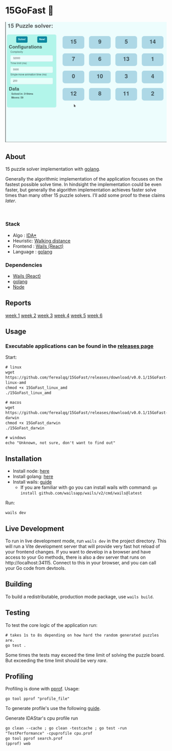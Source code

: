 # 15GoFast :dizzy:

![](15GoFast.gif)

## About

15 puzzle solver implementation with [golang](https://go.dev).

Generally the algorithmic implementation of the application focuses on the fastest possible solve time. In hindsight the implementation could be even faster, but generally the algorithm implementation achieves faster solve times than many other 15 puzzle solvers. I’ll add some proof to these claims <i>later</i>.

</br>

### Stack

- Algo     : [IDA*](https://en.wikipedia.org/wiki/Iterative_deepening_A*)
- Heuristic: [Walking distance](https://web.archive.org/web/20141224035932/http://juropollo.xe0.ru:80/stp_wd_translation_en.htm)
- Frontend : [Wails (React)](https://wails.io/)
- Language : [golang](https://go.dev)

### Dependencies
- [Wails (React)](https://wails.io/)
- [golang](https://go.dev)
- [Node](https>//nodejs.org)

## Reports

[week 1](https://github.com/ferealqq/15GoFast/blob/main/documentation/week1.md)
[week 2](https://github.com/ferealqq/15GoFast/blob/main/documentation/week2.md)
[week 3](https://github.com/ferealqq/15GoFast/blob/main/documentation/week4.md)
[week 4](https://github.com/ferealqq/15GoFast/blob/main/documentation/week4.md)
[week 5](https://github.com/ferealqq/15GoFast/blob/main/documentation/week5.md)
[week 6](https://github.com/ferealqq/15GoFast/blob/main/documentation/week6.md)

## Usage

### Executable applications can be found in the [releases page](https://github.com/ferealqq/15GoFast/releases)

Start:
```terminal
# linux 
wget https://github.com/ferealqq/15GoFast/releases/download/v0.0.1/15GoFast-linux-amd
chmod +x 15GoFast_linux_amd
./15GoFast_linux_amd
```

```terminal
# macos  
wget https://github.com/ferealqq/15GoFast/releases/download/v0.0.1/15GoFast-darwin
chmod +x 15GoFast_darwin
./15GoFast_darwin
```

```terminal
# windows  
echo "Unknown, not sure, don't want to find out"
```

## Installation 

- Install node: [here](https://nodejs.org/en/download/)
- Install golang: [here](https://go.dev/doc/install)
- Install wails: [guide](https://wails.io/docs/gettingstarted/installation)
  - If you are familiar with go you can install wails with command: `go install github.com/wailsapp/wails/v2/cmd/wails@latest`

Run:
```terminal
wails dev
```

## Live Development

To run in live development mode, run `wails dev` in the project directory. This will run a Vite development
server that will provide very fast hot reload of your frontend changes. If you want to develop in a browser
and have access to your Go methods, there is also a dev server that runs on http://localhost:34115. Connect
to this in your browser, and you can call your Go code from devtools.

## Building

To build a redistributable, production mode package, use `wails build`.


## Testing

To test the core logic of the application run: 
```terminal
# takes 1s to 8s depending on how hard the random generated puzzles are.
go test . 
```

Some times the tests may exceed the time limit of solving the puzzle board. But exceeding the time limit should be very <i>rare</i>.

## Profiling 


Profiling is done with [pprof](https://pkg.go.dev/runtime/pprof).
Usage:
```terminal
go tool pprof "profile_file" 
```

To generate profile's use the following [guide](https://pkg.go.dev/runtime/pprof).

Generate IDAStar's cpu profile run
```terminal
go clean --cache ; go clean -testcache ; go test -run "TestPerformance" -cpuprofile cpu.prof
go tool pprof search.prof
(pprof) web
```
